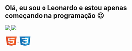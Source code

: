 ## Olá, eu sou o Leonardo e estou apenas começando na programação 😉

<div align="left">
  <a href="https://github.com/leonardollima">
  <img height="300px" src="https://github-readme-stats.vercel.app/api?username=leonardollima&show_icons=true&theme=dracula&include_all_commits=true&count_private=true"/>
  <img height="135em" src="https://github-readme-stats.vercel.app/api/top-langs/?username=leonardollima&layout=compact&langs_count=7&theme=dracula"/>
</div>

<div style="display: inline_block"><br>
  <img align="center" alt="Leo-HTML" height="30" width="40" src="https://raw.githubusercontent.com/devicons/devicon/master/icons/html5/html5-original.svg">
  <img align="center" alt="Leo-CSS" height="30" width="40" src="https://raw.githubusercontent.com/devicons/devicon/master/icons/css3/css3-original.svg">
</div>

